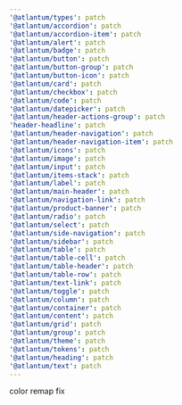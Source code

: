 ```yaml
---
'@atlantum/types': patch
'@atlantum/accordion': patch
'@atlantum/accordion-item': patch
'@atlantum/alert': patch
'@atlantum/badge': patch
'@atlantum/button': patch
'@atlantum/button-group': patch
'@atlantum/button-icon': patch
'@atlantum/card': patch
'@atlantum/checkbox': patch
'@atlantum/code': patch
'@atlantum/datepicker': patch
'@atlantum/header-actions-group': patch
'header-headline': patch
'@atlantum/header-navigation': patch
'@atlantum/header-navigation-item': patch
'@atlantum/icons': patch
'@atlantum/image': patch
'@atlantum/input': patch
'@atlantum/items-stack': patch
'@atlantum/label': patch
'@atlantum/main-header': patch
'@atlantum/navigation-link': patch
'@atlantum/product-banner': patch
'@atlantum/radio': patch
'@atlantum/select': patch
'@atlantum/side-navigation': patch
'@atlantum/sidebar': patch
'@atlantum/table': patch
'@atlantum/table-cell': patch
'@atlantum/table-header': patch
'@atlantum/table-row': patch
'@atlantum/text-link': patch
'@atlantum/toggle': patch
'@atlantum/column': patch
'@atlantum/container': patch
'@atlantum/content': patch
'@atlantum/grid': patch
'@atlantum/group': patch
'@atlantum/theme': patch
'@atlantum/tokens': patch
'@atlantum/heading': patch
'@atlantum/text': patch
---
```


color remap fix
